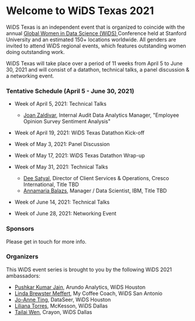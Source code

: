 # Welcome to WiDS Texas 2021

WiDS Texas is an independent event that is organized to coincide with the annual <a href="https://www.widsconference.org/">Global Women in Data Science (WiDS) </a> Conference held at Stanford University and an estimated 150+ locations worldwide. All genders are invited to attend WiDS regional events, which features outstanding women doing outstanding work.

WiDS Texas will take place over a period of 11 weeks from April 5 to June 30, 2021 and will consist of a datathon, technical talks, a panel discussion & a networking event.

### Tentative Schedule (April 5 - June 30, 2021)

- Week of April 5, 2021: Technical Talks
  - <a href="https://www.linkedin.com/in/joan-zaldivar-5a25317/"  target="_blank">Joan Zaldivar</a>, Internal Audit Data Analytics Manager, "Employee Opinion Survey Sentiment Analysis"

- Week of April 19, 2021: WiDS Texas Datathon Kick-off

- Week of May 3, 2021: Panel Discussion

- Week of May 17, 2021: WiDS Texas Datathon Wrap-up

- Week of May 31, 2021: Technical Talks
  - <a href="https://www.linkedin.com/in/dhritysatyal/" target="_blank">Dee Satyal</a>, Director of Client Services & Operations, Cresco International, Title TBD
  - <a href="https://www.linkedin.com/in/annamaria-balazs/" target="_blank">Annamaria Balazs</a>, Manager / Data Scientist, IBM, Title TBD

- Week of June 14, 2021: Technical Talks 

- Week of June 28, 2021: Networking Event


### Sponsors

Please get in touch for more info.

### Organizers

This WiDS event series is brought to you by the following WiDS 2021 ambassadors:

- <a href="mailto:pushkar.jain@arundo.com">Pushkar Kumar Jain</a>, Arundo Analytics, WiDS Houston
- <a href="mailto:Linda@myCoffeeCoach.com">Linda Brewster Meffert</a>, My Coffee Coach, WiDS San Antonio
- <a href="mailto:jting@dataseer.digital">Jo-Anne Ting</a>, DataSeer, WiDS Houston
- <a href="mailto:liliana.torres@mckesson.com">Liliana Torres</a>, McKesson, WiDS Dallas
- <a href="mailto:wentailai@gmail.com">Tailai Wen</a>, Crayon, WiDS Dallas
